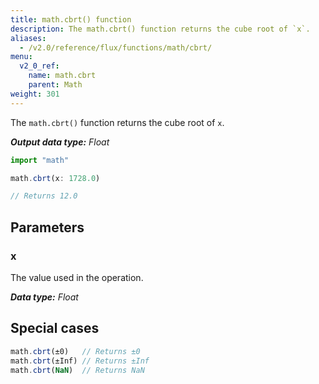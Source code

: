 ```yaml
---
title: math.cbrt() function
description: The math.cbrt() function returns the cube root of `x`.
aliases:
  - /v2.0/reference/flux/functions/math/cbrt/
menu:
  v2_0_ref:
    name: math.cbrt
    parent: Math
weight: 301
---
```


The `math.cbrt()` function returns the cube root of `x`.

_**Output data type:** Float_

```js
import "math"

math.cbrt(x: 1728.0)

// Returns 12.0
```

## Parameters

### x
The value used in the operation.

_**Data type:** Float_

## Special cases
```js
math.cbrt(±0)   // Returns ±0
math.cbrt(±Inf) // Returns ±Inf
math.cbrt(NaN)  // Returns NaN
```
